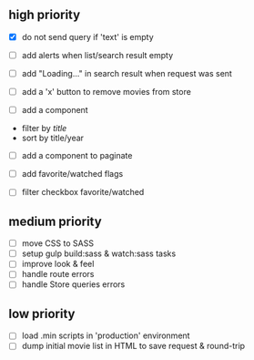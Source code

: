 ## high priority

- [x] do not send query if 'text' is empty

- [ ] add alerts when list/search result empty
- [ ] add "Loading..." in search result when request was sent

- [ ] add a 'x' button to remove movies from store

- [ ] add a <movy-list-filter> component
 - filter by *title*
 - sort by title/year
- [ ] add a <movy-list-pager>  component to paginate

- [ ] add favorite/watched flags
- [ ] filter checkbox favorite/watched

## medium priority

- [ ] move CSS to SASS
- [ ] setup gulp build:sass & watch:sass tasks
- [ ] improve look & feel
- [ ] handle route errors
- [ ] handle Store queries errors

## low priority

- [ ] load .min scripts in 'production' environment
- [ ] dump initial movie list in HTML to save request & round-trip
